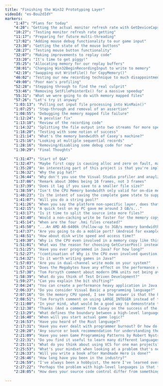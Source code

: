 ```yaml
---
title: "Finishing the Win32 Prototyping Layer"
videoId: "es-Bou2dIdY"
markers:
    "1:47": "Plans for today"
    "4:20": "Getting the actual monitor refresh rate with GetDeviceCaps()"
    "10:27": "Testing monitor refresh rate getting"
    "11:17": "Preparing for future multi-threading"
    "17:02": "Adding mouse debug functionality to our game input"
    "23:38": "Getting the state of the mouse buttons"
    "28:27": "Testing mouse button functionality"
    "32:07": "Making improvements to replay code"
    "33:20": "It's time to get piggy!"
    "35:25": "Allocating memory for our replay buffers"
    "38:01": "Changing Win32BeginRecordingInput to write to memory"
    "42:19": "Swapping out WriteFile() for CopyMemory()"
    "46:02": "Testing our new recording technique to much disappointment"
    "49:00": "Poor man's profiling"    
    "52:28": "Stepping through to find the real culprit"
    "53:46": "Removing SetFilePointerEx() for a massive speedup"
    "55:31": "What we were going to do with memory mapped files"
    "57:26": "Let's try it anyway"
    "1:03:13": "Pulling out input file processing into WinMain()"
    "1:07:25": "Step-through and removal of an assertion"
    "1:08:55": "Debugging the memory mapped file failure"
    "1:12:24": "A peculiar fix"
    "1:13:18": "Review of the recording code"
    "1:14:32": "Splitting the file output into two streams for more speedup"
    "1:18:20": "Testing with some notion of success"
    "1:21:14": "What's the memory bandwidth of Casey's machine?"
    "1:25:16": "Looking at multiple sequential records"
    "1:28:16": "Removing/disabling some debug code for now"
    "1:30:29": "Final Thoughts"
    
    "1:31:47": "Start of Q&A"
    "1:32:47": "Maybe first copy is causing alloc and zero on fault, maybe a second copy would be fast"
    "1:35:28": "An interesting part of this project is that you're implementing all the compenents yourself that you'd take as given in an existing game engine. That said, do you intend for these components to be reusable in future projects?"
    "1:36:32": "Why the pig hat?"
    "1:36:44": "Why don't you use the Visual Studio profiler and anaylze performance?"
    "1:37:06": "Remark about 300ms being 10 frames, not 3 frames"
    "1:37:39": "Does it lag if you save to a smaller file size?"
    "1:38:59": "Isn't the CPU Memory bandwidth only valid for on-die memory?"
    "1:40:23": "Is the intent of saving the complete game state to support something like a rewind function that Braid allows?"
    "1:41:07": "Will you do a string pool?"
    "1:41:26": "When you say the platform non-specific layer, does that mean game code and renderer and logging sorts of things, or is there a sharper distinction between some of those?"
    "1:42:15": "A quick test on my PC gave me around 3 GB/s..."
    "1:43:17": "Is it time to split the source into more files?"
    "1:43:40": "Would a non-caching write be faster for the memory copy? You know the SSE write instructions that bypass the cache?"
    "1:45:14": "When are the four .hmi files created?"
    "1:45:50": "...An AMD A8-6400k (Follow-up to 3GB/s memory bandwidth mention)"
    "1:47:37": "Are you going to do a moblie port? (Android for example) Would the game loop of a mobile game be any different?"
    "1:48:51": "How about disk write speed and access time?"
    "1:49:30": "Why is the CPU even involved in a memory copy like this?"
    "1:51:01": "What was the reason for choosing GetCursorPos() instead of just responding to the WM_MOUSEMOVE message? Is the message pump not fast enough?"
    "1:51:25": "Have you ever programmed in Java? For how long?"
    "1:52:27": "(continuation of Why is the CPU even involved question) Wouldn't the copy speed mostly depend on how quickly memory from one part of the memory gets to the CPU and back? In fact, in my mind it seems like large copies are something that could skip the CPU entirely unless it has something to do with paging."
    "1:54:32": "Is it worth writing games in Java?"
    "1:57:03": "Are you in dual-channel write mode on your system?"
    "1:57:13": "Does the Megabytes have any effect on the performance of the memory?"
    "1:57:38": "Tom Forsyth comment about modern DMA units not being available to users"
    "1:58:39": "What do you think of Test Driven Development?"
    "1:59:27": "Can you explain the bit shifting?"
    "2:04:24": "You can create a performance heavy application in Java without the garbage collection if you configure it to run as real time instead of virtually"
    "2:06:33": "Do you consider Visual Basic a programming language?"
    "2:07:16": "On the memory CPU speed, I see the answer is that the hardware doesn't do this. I guess I'm just envisioning a system where the gigabyte of memory never visits the CPU. I am envisioning a system where the memory can receive an instruction that says locally move a gigabyte over to this location"
    "2:08:51": "Tom Forsyth comment on using LARGE_INTEGER instead of the bit shifting"
    "2:11:00": "In your mind, what would be a good way to demonstrate to a potential employer proficiency in the type of engine programming you are teaching?"
    "2:12:38": "Thanks (And a comment from Casey on the success of the stream)"
    "2:13:29": "What defines the boundary between a high-level language and a low-level language?"
    "2:16:40": "When will you start actual game logic?"
    "2:16:53": "Have you heard of the Rust language?"
    "2:17:31": "Have you ever dealt with programmer burnout? Or how do you deal with the fact there are days almost no code gets written and on some days massive amounts of code gets written?"
    "2:20:28": "Any source or book recommendation for understanding the concepts you used better?"
    "2:21:09": "Have you seen Game Programming Patterns by Robert Nystrom? Are you going to use any design patterns?"
    "2:22:31": "Do you find it useful to learn many different languages to gain perspective?"
    "2:25:11": "What do you think about using VCS for one man projects?"
    "2:25:53": "What's your mindset when looking at a problem that's new? How you approach a new coding problem that you have no pre-defined idea how to solve?"
    "2:26:33": "Will you write a book after Handmade Hero is done?"
    "2:26:46": "How long have you been in the industry?"
    "2:26:59": "I've always been a hobbyist, the more I've learned over the last year, the more I love programming. In your opinion is going back for a four-year CS degree a waste if I want to make things that don't suck?"
    "2:27:22": "Perhaps the problem with high-level languages is that they are less general, but more domain specific in the first place"
    "2:28:05": "How does your source code control differ from something like Git or SVN?"
   
---
```

